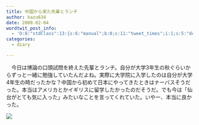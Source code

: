 ```yaml
---
title: 中国から来た先輩とランチ
author: kazu634
date: 2008-02-04
wordtwit_post_info:
  - 'O:8:"stdClass":13:{s:6:"manual";b:0;s:11:"tweet_times";i:1;s:5:"delay";i:0;s:7:"enabled";i:1;s:10:"separation";s:2:"60";s:7:"version";s:3:"3.7";s:14:"tweet_template";b:0;s:6:"status";i:2;s:6:"result";a:0:{}s:13:"tweet_counter";i:2;s:13:"tweet_log_ids";a:1:{i:0;i:3677;}s:9:"hash_tags";a:0:{}s:8:"accounts";a:1:{i:0;s:7:"kazu634";}}'
categories:
  - diary

---
```

<div class="section">
<p>
    　今日は博論の口頭試問を終えた先輩とランチ。自分が大学3年生の秋ぐらいからずっと一緒に勉強していたんだよね。実際に大学院に入学したのは自分が大学4年生の時だったかな？中国から初めて日本にやってきたときはナーバスそうだった。本当はアメリカとかイギリスに留学したかったのだそうだ。でも今は「仙台がとても気に入った」みたいなことを言ってくれていた。いやー、本当に良かった。
</p>
  
<p>
<center>
</center>
</p>
  
<p>
<a href="http://flickr.com/photos/pagedooley/1140779862/" onclick="__gaTracker('send', 'event', 'outbound-article', 'http://flickr.com/photos/pagedooley/1140779862/', '');" title="Makin sushi at the Star Wars Lego Bar"><img src="http://farm2.static.flickr.com/1359/1140779862_09064bafd6_m.jpg" /></a>
</p></p>
</div>
